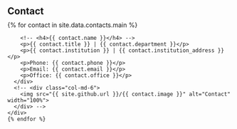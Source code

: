 <div class="row g-5 mb-5">
  <div>
    <h2 style="margin: 60px 0px 10px;">Contact</h2>
    {% for contact in site.data.contacts.main %}
    <div class="row g-5 mb-5">
      <div class="col-md-6">
        
        <!-- <h4>{{ contact.name }}</h4> -->
        <p>{{ contact.title }} | {{ contact.department }}</p>
        <p>{{ contact.institution }} | {{ contact.institution_address }}</p>
        <p>Phone: {{ contact.phone }}</p>
        <p>Email: {{ contact.email }}</p>
        <p>Office: {{ contact.office }}</p>
      </div>
      <!-- <div class="col-md-6">
        <img src="{{ site.github.url }}/{{ contact.image }}" alt="Contact" width="100%">
      </div> -->
    </div>
    {% endfor %}
  </div>
</div>
